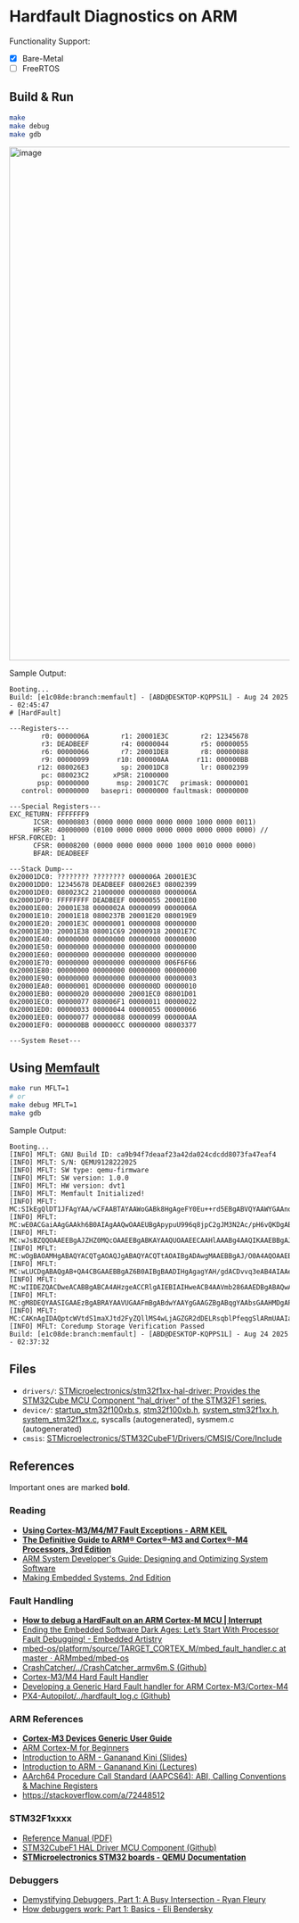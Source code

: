 # Hardfault Diagnostics on ARM

Functionality Support:
- [X] Bare-Metal
- [ ] FreeRTOS

## Build & Run

```bash
make
make debug
make gdb
```
<img width="1902" height="921" alt="image" src="https://github.com/user-attachments/assets/df12ac5f-d59d-48a0-bbe7-a8244a4d8ef8" />


Sample Output:
```
Booting...
Build: [e1c08de:branch:memfault] - [ABD@DESKTOP-KQPPS1L] - Aug 24 2025 - 02:45:47
# [HardFault]

---Registers---
        r0: 0000006A        r1: 20001E3C        r2: 12345678
        r3: DEADBEEF        r4: 00000044        r5: 00000055
        r6: 00000066        r7: 20001DE8        r8: 00000088
        r9: 00000099       r10: 000000AA       r11: 000000BB
       r12: 080026E3        sp: 20001DC8        lr: 08002399
        pc: 080023C2      xPSR: 21000000
       psp: 00000000       msp: 20001C7C   primask: 00000001
   control: 00000000   basepri: 00000000 faultmask: 00000000

---Special Registers---
EXC_RETURN: FFFFFFF9
      ICSR: 00000803 (0000 0000 0000 0000 0000 1000 0000 0011)
      HFSR: 40000000 (0100 0000 0000 0000 0000 0000 0000 0000) // HFSR.FORCED: 1
      CFSR: 00008200 (0000 0000 0000 0000 1000 0010 0000 0000)
      BFAR: DEADBEEF

---Stack Dump---
0x20001DC0: ???????? ???????? 0000006A 20001E3C
0x20001DD0: 12345678 DEADBEEF 080026E3 08002399
0x20001DE0: 080023C2 21000000 00000080 0000006A
0x20001DF0: FFFFFFFF DEADBEEF 00000055 20001E00 
0x20001E00: 20001E38 0000002A 00000099 0000006A
0x20001E10: 20001E18 0800237B 20001E20 080019E9
0x20001E20: 20001E3C 00000001 00000008 00000000 
0x20001E30: 20001E38 08001C69 20000918 20001E7C
0x20001E40: 00000000 00000000 00000000 00000000
0x20001E50: 00000000 00000000 00000000 00000000 
0x20001E60: 00000000 00000000 00000000 00000000
0x20001E70: 00000000 00000000 00000000 006F6F66
0x20001E80: 00000000 00000000 00000000 00000000 
0x20001E90: 00000000 00000000 00000000 00000003
0x20001EA0: 00000001 0D000000 0000000D 00000010
0x20001EB0: 00000020 00000000 20001EC0 08001D01
0x20001EC0: 00000077 080006F1 00000011 00000022 
0x20001ED0: 00000033 00000044 00000055 00000066
0x20001EE0: 00000077 00000088 00000099 000000AA
0x20001EF0: 000000BB 000000CC 00000000 08003377 

---System Reset---
```

## Using [Memfault](https://github.com/memfault/memfault-firmware-sdk)

```bash
make run MFLT=1
# or
make debug MFLT=1
make gdb
```

Sample Output:
```
Booting...
[INFO] MFLT: GNU Build ID: ca9b94f7deaaf23a42da024cdcdd8073fa47eaf4
[INFO] MFLT: S/N: QEMU9128222025
[INFO] MFLT: SW type: qemu-firmware
[INFO] MFLT: SW version: 1.0.0
[INFO] MFLT: HW version: dvt1
[INFO] MFLT: Memfault Initialized!
[INFO] MFLT: MC:SIkEgQlDT1JFAgYAA/wCFAABTAYAAWoGABk8HgAgeFY0Eu++rd5EBgABVQYAAWYGAAnoHQAgiAYAAZkGAAGqBgABuwYAHxOpAAjoHQAgPaI=:       
[INFO] MFLT: MC:wE0ACGaiAAgGAAkh6B0AIAgAAQwOAAEUBgApypuU996q8jpC2gJM3N2Ac/pH6vQKDgABBQYACzEuMC4wCw4AAQ0GABtxZW11LWZpcm13YXI=:       
[INFO] MFLT: MC:wJsBZQQOAAEEBgAJZHZ0MQcOAAEEBgABKAYAAQUOAAEECAAHlAAABg4AAQIKAAEBBgAJJO0A4BwQAAGCCgABQBAAB+++rd4IAAEBBgAJGO0=:       
[INFO] MFLT: MC:wOgBAOAMHgABAQYACQTgAOAQJgABAQYACQTtAOAIBgADAwgMAAEBBgAJ/O0A4AQOAAEBCAAH4QDgBA4AAQEIAAfiAOAEDgABAQgAB+MA4AQ=:       
[INFO] MFLT: MC:wLUCDgABAQgAB+QA4CBGAAEBBgAZ6B0AIBgBAADIHgAgagYAH/gdACDvvq3eAB4AIAAeACAIAAEqBgAJbB4AIGoGACkYHgAgH6IACCAeACA=:       
[INFO] MFLT: MC:wIIDEZQACDweACABBgABCA4AHzgeACCRlgAIEBIAIHweACB4AAVmb286AAEDBgABAQwABA0GAAEQBgABIA4AEcAeACAplwAIdwYACSUHAAg=:       
[INFO] MFLT: MC:gM8DEQYAASIGAAEzBgABRAYAAVUGAAFmBgABdwYAAYgGAAGZBgABqgYAAbsGAAHMDgAPp7UACERVTVAYAD8I:
[INFO] MFLT: MC:CAKnAgIDAQptcWVtdS1maXJtd2FyZQllMS4wLjAGZGR2dDELRsqblPfeqgSlARmUAAIaCACiZgMaCACiPQQYaQUB+0U=:
[INFO] MFLT: Coredump Storage Verification Passed
Build: [e1c08de:branch:memfault] - [ABD@DESKTOP-KQPPS1L] - Aug 24 2025 - 02:37:32
```


## Files

- `drivers/`: [STMicroelectronics/stm32f1xx-hal-driver: Provides the STM32Cube MCU Component "hal_driver" of the STM32F1 series.](https://github.com/STMicroelectronics/stm32f1xx-hal-driver/tree/master)
- `device/`: [startup_stm32f100xb.s](https://github.com/STMicroelectronics/cmsis-device-f1/blob/master/Source/Templates/gcc/startup_stm32f100xb.s), [stm32f100xb.h](https://github.com/STMicroelectronics/cmsis-device-f1/blob/master/Include/stm32f100xb.h), [system_stm32f1xx.h](https://github.com/STMicroelectronics/cmsis-device-f1/blob/master/Include/system_stm32f1xx.h), [system_stm32f1xx.c](https://github.com/STMicroelectronics/cmsis-device-f1/blob/master/Source/Templates/system_stm32f1xx.c), syscalls (autogenerated), sysmem.c (autogenerated)
- `cmsis`: [STMicroelectronics/STM32CubeF1/Drivers/CMSIS/Core/Include](https://github.com/STMicroelectronics/STM32CubeF1/tree/master/Drivers/CMSIS/Core/Include)

## References

Important ones are marked **bold**.

### Reading
- **[Using Cortex-M3/M4/M7 Fault Exceptions - ARM KEIL](https://www.keil.com/appnotes/files/apnt209.pdf)**
- **[The Definitive Guide to ARM® Cortex®-M3 and Cortex®-M4 Processors, 3rd Edition](https://booksite.elsevier.com/9780124080829/)**
- [ARM System Developer's Guide: Designing and Optimizing System Software](https://www.amazon.co.uk/ARM-System-Developers-Guide-Architecture/dp/1558608745)
- [Making Embedded Systems, 2nd Edition](https://www.oreilly.com/library/view/making-embedded-systems/9781098151539/)

### Fault Handling
- **[How to debug a HardFault on an ARM Cortex-M MCU | Interrupt](https://interrupt.memfault.com/blog/cortex-m-hardfault-debug)**
- [Ending the Embedded Software Dark Ages: Let’s Start With Processor Fault Debugging! - Embedded Artistry](https://embeddedartistry.com/blog/2021/01/11/hard-fault-debugging/)
- [mbed-os/platform/source/TARGET_CORTEX_M/mbed_fault_handler.c at master · ARMmbed/mbed-os](https://github.com/ARMmbed/mbed-os/blob/master/platform/source/TARGET_CORTEX_M/mbed_fault_handler.c#L44-L81)
- [CrashCatcher/../CrashCatcher\_armv6m.S (Github)](https://github.com/adamgreen/CrashCatcher/blob/master/Core/src/CrashCatcher_armv6m.S)
- [Cortex-M3/M4 Hard Fault Handler](https://blog.frankvh.com/2011/12/07/cortex-m3-m4-hard-fault-handler/)
- [Developing a Generic Hard Fault handler for ARM Cortex-M3/Cortex-M4](https://feabhasblog.wpengine.com/2013/02/developing-a-generic-hard-fault-handler-for-arm-cortex-m3cortex-m4/)
- [PX4-Autopilot/../hardfault\_log.c (Github)](https://github.com/PX4/PX4-Autopilot/blob/main/src/systemcmds/hardfault_log/hardfault_log.c)


### ARM References
- **[Cortex-M3 Devices Generic User Guide](https://developer.arm.com/documentation/dui0552/a/introduction/about-the-cortex-m3-processor-and-core-peripherals/cortex-m3-core-peripherals?lang=en)**
- [ARM Cortex-M for Beginners](https://community.arm.com/cfs-file/__key/telligent-evolution-components-attachments/01-2142-00-00-00-00-52-96/White-Paper-_2D00_-Cortex_2D00_M-for-Beginners-_2D00_-2016-_2800_final-v3_2900_.pdf)
- [Introduction to ARM - Gananand Kini (Slides)](https://www.opensecuritytraining.info/IntroARM_files/Introduction%20to%20ARM%20Systems-11-17-2012.pdf)
- [Introduction to ARM - Gananand Kini (Lectures)](https://www.youtube.com/playlist?list=PLUFkSN0XLZ-n91t_AX5zO007Giz1INwPd)
- [AArch64 Procedure Call Standard (AAPCS64): ABI, Calling Conventions & Machine Registers](https://medium.com/@tunacici7/aarch64-procedure-call-standard-aapcs64-abi-calling-conventions-machine-registers-a2c762540278)
- https://stackoverflow.com/a/72448512

### STM32F1xxxx
- [Reference Manual (PDF)](https://www.st.com/resource/en/reference_manual/rm0041-stm32f100xx-advanced-armbased-32bit-mcus-stmicroelectronics.pdf)
- [STM32CubeF1 HAL Driver MCU Component (Github)](https://github.com/STMicroelectronics/stm32f1xx-hal-driver/tree/master)
- **[STMicroelectronics STM32 boards - QEMU Documentation](https://www.qemu.org/docs/master/system/arm/stm32.html)**

### Debuggers
- [Demystifying Debuggers, Part 1: A Busy Intersection - Ryan Fleury](https://www.rfleury.com/p/demystifying-debuggers-part-1-a-busy)
- [How debuggers work: Part 1: Basics - Eli Bendersky](https://eli.thegreenplace.net/2011/01/23/how-debuggers-work-part-1)
